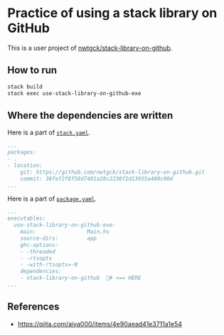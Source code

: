 # Practice of using a stack library on GitHub

This is a user project of [nwtgck/stack-library-on-github](https://github.com/nwtgck/stack-library-on-github).


## How to run

```bash
stack build
stack exec use-stack-library-on-github-exe
```

## Where the dependencies are written

Here is a part of [`stack.yaml`](stack.yaml).

```yaml
...
packages:
- .
- location:
    git: https://github.com/nwtgck/stack-library-on-github.git
    commit: 38fef2f8f58d7491a28c2238f2d13955a400c00d
...
```

Here is a part of [`package.yaml`](package.yaml).

```yaml
...
executables:
  use-stack-library-on-github-exe:
    main:                Main.hs
    source-dirs:         app
    ghc-options:
    - -threaded
    - -rtsopts
    - -with-rtsopts=-N
    dependencies:
    - stack-library-on-github  # <== HERE
...
``` 


## References

* https://qiita.com/aiya000/items/4e90aead41e3711a1e54